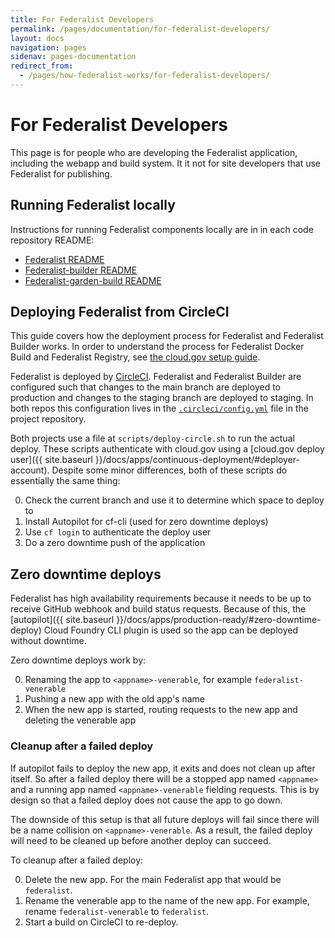 ```yaml
---
title: For Federalist Developers
permalink: /pages/documentation/for-federalist-developers/
layout: docs
navigation: pages
sidenav: pages-documentation
redirect_from:
  - /pages/how-federalist-works/for-federalist-developers/
---
```


# For Federalist Developers

This page is for people who are developing the Federalist application, including the webapp and build system. It it not for site developers that use Federalist for publishing.

## Running Federalist locally
Instructions for running Federalist components locally are in in each code repository README:

- [Federalist README](https://github.com/18F/federalist#running-locally-development)
- [Federalist-builder README](https://github.com/18F/federalist-builder#running-locally)
- [Federalist-garden-build README](https://github.com/18F/federalist-garden-build#development)

## Deploying Federalist from CircleCI

This guide covers how the deployment process for Federalist and Federalist Builder works.
In order to understand the process for Federalist Docker Build and Federalist Registry, see [the cloud.gov setup guide]({{site.baseurl}}/pages/documentation/cloud-gov-setup/).

Federalist is deployed by [CircleCI](https://circleci.com/docs/2.0/deployment_integrations/).
Federalist and Federalist Builder are configured such that changes to the main branch are deployed to production and changes to the staging branch are deployed to staging.
In both repos this configuration lives in the [`.circleci/config.yml`](https://circleci.com/docs/2.0/) file in the project repository.

Both projects use a file at `scripts/deploy-circle.sh` to run the actual deploy.
These scripts authenticate with cloud.gov using a [cloud.gov deploy user]({{ site.baseurl }}/docs/apps/continuous-deployment/#deployer-account).
Despite some minor differences, both of these scripts do essentially the same thing:

0. Check the current branch and use it to determine which space to deploy to
0. Install Autopilot for cf-cli (used for zero downtime deploys)
0. Use `cf login` to authenticate the deploy user
0. Do a zero downtime push of the application

## Zero downtime deploys

Federalist has high availability requirements because it needs to be up to receive GitHub webhook and build status requests.
Because of this, the [autopilot]({{ site.baseurl }}/docs/apps/production-ready/#zero-downtime-deploy) Cloud Foundry CLI plugin is used so the app can be deployed without downtime.

Zero downtime deploys work by:

0. Renaming the app to `<appname>-venerable`, for example `federalist-venerable`
0. Pushing a new app with the old app's name
0. When the new app is started, routing requests to the new app and deleting the venerable app

### Cleanup after a failed deploy

If autopilot fails to deploy the new app, it exits and does not clean up after itself.
So after a failed deploy there will be a stopped app named `<appname>` and a running app named `<appname>-venerable` fielding requests.
This is by design so that a failed deploy does not cause the app to go down.

The downside of this setup is that all future deploys will fail since there will be a name collision on `<appname>-venerable`.
As a result, the failed deploy will need to be cleaned up before another deploy can succeed.

To cleanup after a failed deploy:

0. Delete the new app. For the main Federalist app that would be `federalist`.
0. Rename the venerable app to the name of the new app. For example, rename `federalist-venerable` to `federalist`.
0. Start a build on CircleCI to re-deploy.
